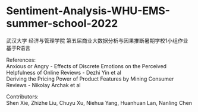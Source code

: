 # Sentiment-Analysis-WHU-EMS-summer-school-2022
武汉大学 经济与管理学院 第五届商业大数据分析与因果推断暑期学校1小组作业  
基于R语言  

References:  
Anxious or Angry - Effects of Discrete Emotions on the Perceived Helpfulness of Online Reviews - Dezhi Yin et al  
Deriving the Pricing Power of Product Features by Mining Consumer Reviews - Nikolay Archak et al

Contributors:  
Shen Xie, Zhizhe Liu, Chuyu Xu, Niehua Yang, Huanhuan Lan, Nanling Chen 
